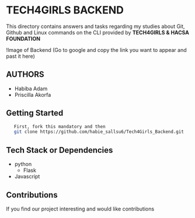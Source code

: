 # TECH4GIRLS BACKEND
This directory contains answers and tasks regarding my studies about Git, Github and Linux commands on the CLI provided by **TECH4GIRLS & HACSA FOUNDATION**

!Image of Backend (Go to google and copy the link you want to appear and past it here)

## AUTHORS
* Habiba Adam 
* Priscilla Akorfa

## Getting Started 
```bash
   First, fork this mandatory and then
   git clone https://github.com/habie_sallsu6/Tech4Girls_Backend.git
```

## Tech Stack or Dependencies
* python
  - Flask
* Javascript

## Contributions
If you find our project interesting and would like contributions


